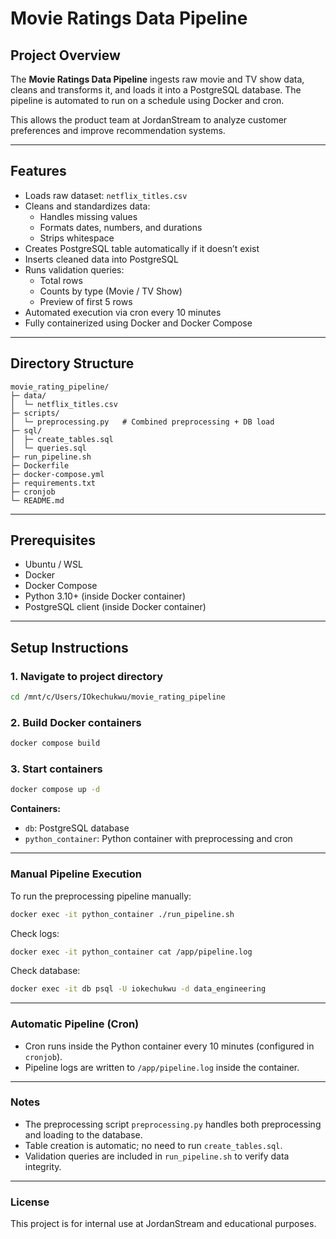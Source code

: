
# Movie Ratings Data Pipeline

## Project Overview

The **Movie Ratings Data Pipeline** ingests raw movie and TV show data, cleans and transforms it, and loads it into a PostgreSQL database. The pipeline is automated to run on a schedule using Docker and cron.  

This allows the product team at JordanStream to analyze customer preferences and improve recommendation systems.  

---

## Features

- Loads raw dataset: `netflix_titles.csv`  
- Cleans and standardizes data:
  - Handles missing values
  - Formats dates, numbers, and durations
  - Strips whitespace
- Creates PostgreSQL table automatically if it doesn’t exist
- Inserts cleaned data into PostgreSQL
- Runs validation queries:
  - Total rows
  - Counts by type (Movie / TV Show)
  - Preview of first 5 rows
- Automated execution via cron every 10 minutes
- Fully containerized using Docker and Docker Compose

---

## Directory Structure

```text
movie_rating_pipeline/
├─ data/
│  └─ netflix_titles.csv
├─ scripts/
│  └─ preprocessing.py   # Combined preprocessing + DB load
├─ sql/
│  ├─ create_tables.sql
│  └─ queries.sql
├─ run_pipeline.sh
├─ Dockerfile
├─ docker-compose.yml
├─ requirements.txt
├─ cronjob
└─ README.md
````

---

## Prerequisites

* Ubuntu / WSL
* Docker
* Docker Compose
* Python 3.10+ (inside Docker container)
* PostgreSQL client (inside Docker container)

---

## Setup Instructions

### 1. Navigate to project directory

```bash
cd /mnt/c/Users/IOkechukwu/movie_rating_pipeline
```

### 2. Build Docker containers

```bash
docker compose build
```

### 3. Start containers

```bash
docker compose up -d
```

**Containers:**

* `db`: PostgreSQL database
* `python_container`: Python container with preprocessing and cron

---

### Manual Pipeline Execution

To run the preprocessing pipeline manually:

```bash
docker exec -it python_container ./run_pipeline.sh
```

Check logs:

```bash
docker exec -it python_container cat /app/pipeline.log
```

Check database:

```bash
docker exec -it db psql -U iokechukwu -d data_engineering
```

---

### Automatic Pipeline (Cron)

* Cron runs inside the Python container every 10 minutes (configured in `cronjob`).
* Pipeline logs are written to `/app/pipeline.log` inside the container.

---

### Notes

* The preprocessing script `preprocessing.py` handles both preprocessing and loading to the database.
* Table creation is automatic; no need to run `create_tables.sql`.
* Validation queries are included in `run_pipeline.sh` to verify data integrity.

---

### License

This project is for internal use at JordanStream and educational purposes.

```

